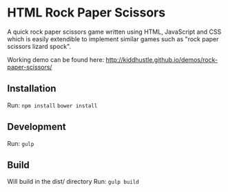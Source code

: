 # HTML Rock Paper Scissors
A quick rock paper scissors game written using HTML, JavaScript and CSS which is easily extendible to implement similar games such as "rock paper scissors lizard spock".

Working demo can be found here: http://kiddhustle.github.io/demos/rock-paper-scissors/
## Installation
Run:
`npm install`
`bower install`
## Development
Run:
`gulp`
## Build
Will build in the dist/ directory
Run:
`gulp build`
